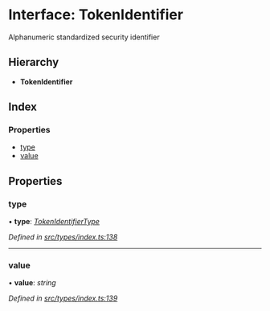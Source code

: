 # Interface: TokenIdentifier

Alphanumeric standardized security identifier

## Hierarchy

* **TokenIdentifier**

## Index

### Properties

* [type](tokenidentifier.md#type)
* [value](tokenidentifier.md#value)

## Properties

###  type

• **type**: *[TokenIdentifierType](../enums/tokenidentifiertype.md)*

*Defined in [src/types/index.ts:138](https://github.com/PolymathNetwork/polymesh-sdk/blob/a6abd82/src/types/index.ts#L138)*

___

###  value

• **value**: *string*

*Defined in [src/types/index.ts:139](https://github.com/PolymathNetwork/polymesh-sdk/blob/a6abd82/src/types/index.ts#L139)*
